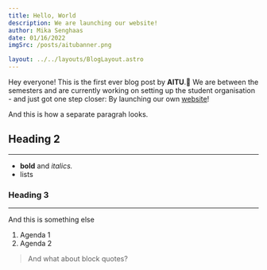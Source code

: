 ```yaml
---
title: Hello, World
description: We are launching our website!
author: Mika Senghaas
date: 01/16/2022
imgSrc: /posts/aitubanner.png

layout: ../../layouts/BlogLayout.astro
---
```



Hey everyone! This is the first ever blog post by **AITU**.🚀 We are between the semesters and are currently working on setting up the student organisation - and just got one step closer: By launching our own [website](https://www.aitu.dk)!

And this is how a separate paragrah looks.

## Heading 2

---

- **bold** and _italics._
- lists

### Heading 3

---

And this is something else

1. Agenda 1
2. Agenda 2

> And what about block quotes?